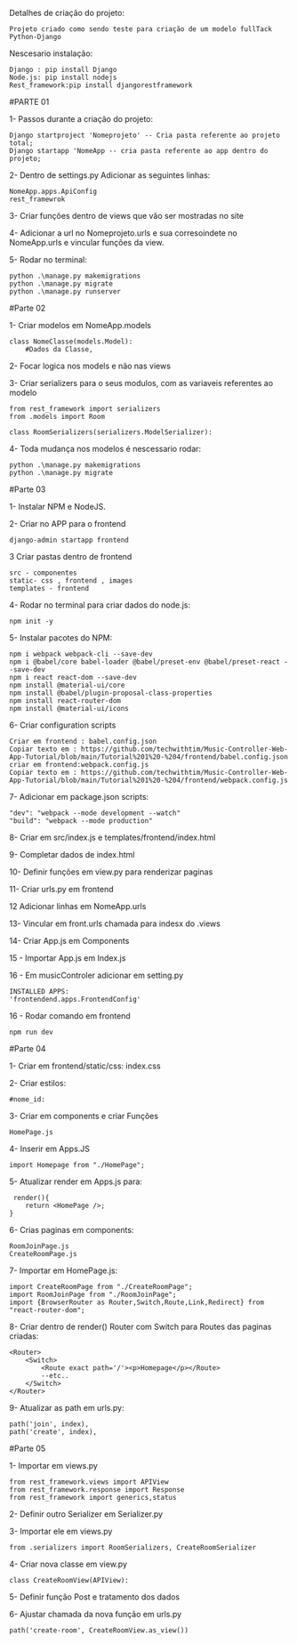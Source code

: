Detalhes de criação do projeto:

	Projeto criado como sendo teste para criação de um modelo fullTack Python-Django
	
Nescesario instalação:
    
    Django : pip install Django
    Node.js: pip install nodejs
    Rest_framework:pip install djangorestframework 

#PARTE 01

1- Passos durante a criação do projeto:

	Django startproject 'Nomeprojeto' -- Cria pasta referente ao projeto total;
	Django startapp 'NomeApp -- cria pasta referente ao app dentro do projeto;

2- Dentro de settings.py Adicionar as seguintes linhas:

	NomeApp.apps.ApiConfig
	rest_framewrok

3- Criar funções dentro de views que vão ser mostradas no site

4- Adicionar a url no Nomeprojeto.urls e sua corresoindete no NomeApp.urls e vincular funções da view.

5- Rodar no terminal:

	python .\manage.py makemigrations
	python .\manage.py migrate
	python .\manage.py runserver

#Parte 02

1- Criar modelos em NomeApp.models

	class NomeClasse(models.Model):
		#Dados da Classe,

2- Focar logica nos models e não nas views

3- Criar serializers para o seus modulos, com as variaveis referentes ao modelo 
    
    from rest_framework import serializers
    from .models import Room    
    
    class RoomSerializers(serializers.ModelSerializer):

4- Toda mudança nos modelos é nescessario rodar:

    python .\manage.py makemigrations
	python .\manage.py migrate

#Parte 03

1- Instalar NPM e NodeJS.

2- Criar no APP para o frontend
    
    django-admin startapp frontend

3 Criar pastas dentro de frontend

    src - componentes
    static- css , frontend , images
    templates - frontend

4- Rodar no terminal para criar dados do node.js:
    
    npm init -y

5- Instalar pacotes do NPM:
    
    npm i webpack webpack-cli --save-dev
    npm i @babel/core babel-loader @babel/preset-env @babel/preset-react --save-dev
    npm i react react-dom --save-dev
    npm install @material-ui/core
    npm install @babel/plugin-proposal-class-properties
    npm install react-router-dom
    npm install @material-ui/icons

6- Criar configuration scripts

    Criar em frontend : babel.config.json 
    Copiar texto em : https://github.com/techwithtim/Music-Controller-Web-App-Tutorial/blob/main/Tutorial%201%20-%204/frontend/babel.config.json
    criar em frontend:webpack.config.js
    Copiar texto em : https://github.com/techwithtim/Music-Controller-Web-App-Tutorial/blob/main/Tutorial%201%20-%204/frontend/webpack.config.js

7- Adicionar em package.json scripts:
    
    "dev": "webpack --mode development --watch"
    "build": "webpack --mode production"

8- Criar em src/index.js e templates/frontend/index.html

9- Completar dados de index.html

10- Definir funções em view.py para renderizar paginas

11- Criar urls.py em frontend

12 Adicionar linhas em NomeApp.urls

13- Vincular em front.urls  chamada para indesx do .views

14- Criar App.js em Components

15 - Importar App.js em Index.js

16 - Em musicControler adicionar em setting.py

    INSTALLED APPS: 
    'frontendend.apps.FrontendConfig'

16 - Rodar comando em frontend
    
    npm run dev

#Parte 04

1- Criar em frontend/static/css: index.css

2- Criar estilos:
        
    #nome_id:
3- Criar em components e criar Funções

    HomePage.js

4- Inserir em Apps.JS

    import Homepage from "./HomePage";

5- Atualizar render em Apps.js para:

     render(){
        return <HomePage />;
    }

6- Crias paginas em components:
    
    RoomJoinPage.js
    CreateRoomPage.js

7- Importar em HomePage.js:

    import CreateRoomPage from "./CreateRoomPage";
    import RoomJoinPage from "./RoomJoinPage"; 
    import {BrowserRouter as Router,Switch,Route,Link,Redirect} from "react-router-dom";

8- Criar dentro de render() Router com Switch para Routes das paginas criadas:

    <Router>
        <Switch>
            <Route exact path='/'><p>Homepage</p></Route>
            --etc..
        </Switch>
    </Router>

9- Atualizar as path em urls.py:

    path('join', index),
    path('create', index),


#Parte 05

1- Importar em views.py

    from rest_framework.views import APIView
    from rest_framework.response import Response
    from rest_framework import generics,status

2- Definir outro Serializer em Serializer.py

3- Importar ele em views.py

    from .serializers import RoomSerializers, CreateRoomSerializer

4- Criar nova classe em view.py

    class CreateRoomView(APIView):
   
5- Definir função Post e tratamento dos dados

6-  Ajustar chamada da nova função em urls.py

    path('create-room', CreateRoomView.as_view())
    